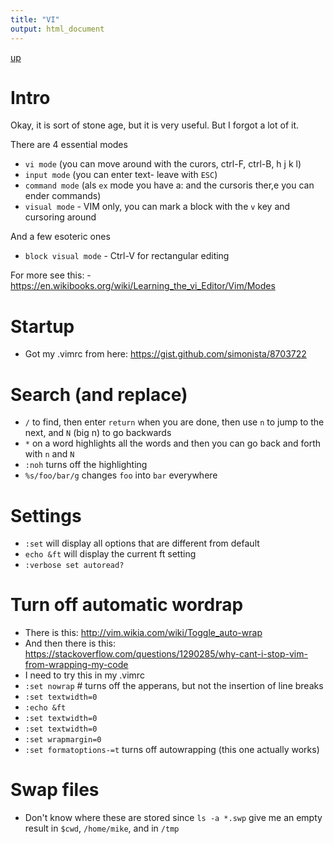 ```yaml
---
title: "VI"
output: html_document
---
```

[up](https://mikewise2718.github.io/markdowndocs/)

# Intro
Okay, it is sort of stone age, but it is very useful. But I forgot a lot of it.

There are 4 essential modes

- `vi mode` (you can move around with the curors, ctrl-F, ctrl-B, h j k l)
- `input mode` (you can enter text- leave with `ESC`)
- `command mode` (als `ex` mode you have a: and the cursoris ther,e you can ender commands)
- `visual mode` - VIM only, you can mark a block with the `v` key and cursoring around

And a few esoteric ones
- `block visual mode` - Ctrl-V for rectangular editing

For more see this: - https://en.wikibooks.org/wiki/Learning_the_vi_Editor/Vim/Modes


# Startup
- Got my .vimrc from here:  https://gist.github.com/simonista/8703722 

# Search  (and replace)
- `/` to find, then enter `return` when you are done, then use `n` to jump to the next, and `N` (big n) to go backwards
- `*` on a word highlights all the words and then you can go back and forth with `n` and `N`
- `:noh` turns off the highlighting
- `%s/foo/bar/g` changes `foo` into `bar` everywhere

# Settings
- `:set` will display all options that are different from default
-  `echo &ft` will display the current ft setting
- `:verbose set autoread?`



# Turn off automatic wordrap
- There is this: http://vim.wikia.com/wiki/Toggle_auto-wrap
- And then there is this: https://stackoverflow.com/questions/1290285/why-cant-i-stop-vim-from-wrapping-my-code 
- I need to try this in my .vimrc
- `:set nowrap`  # turns off the apperans, but not the insertion of line breaks
- `:set textwidth=0`
- `:echo &ft`
- `:set textwidth=0 `
- `:set textwidth=0 `
- `:set wrapmargin=0`
- `:set formatoptions-=t` turns off autowrapping (this one actually works)

# Swap files
- Don't know where these are stored since `ls -a *.swp` give me an empty result in `$cwd`, `/home/mike`, and in `/tmp`
